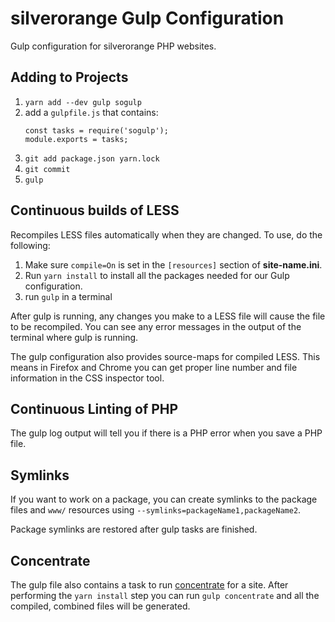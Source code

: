 # silverorange Gulp Configuration

Gulp configuration for silverorange PHP websites.

## Adding to Projects

1. `yarn add --dev gulp sogulp`
2. add a `gulpfile.js` that contains:
   ```
   const tasks = require('sogulp');
   module.exports = tasks;
   ```
3. `git add package.json yarn.lock`
4. `git commit`
5. `gulp`

## Continuous builds of LESS

Recompiles LESS files automatically when they are changed. To use, do the
following:

1.  Make sure `compile=On` is set in the `[resources]` section of **site-name.ini**.
2.  Run `yarn install` to install all the packages needed for our Gulp configuration.
3.  run `gulp` in a terminal

After gulp is running, any changes you make to a LESS file will cause the file
to be recompiled. You can see any error messages in the output of the terminal
where gulp is running.

The gulp configuration also provides source-maps for compiled LESS. This means
in Firefox and Chrome you can get proper line number and file information in
the CSS inspector tool.

## Continuous Linting of PHP

The gulp log output will tell you if there is a PHP error when you save a PHP
file.

## Symlinks

If you want to work on a package, you can create symlinks to the package files
and `www/` resources using `--symlinks=packageName1,packageName2`.

Package symlinks are restored after gulp tasks are finished.

## Concentrate

The gulp file also contains a task to run
[concentrate](https://github.com/silverorange/Concentrate) for a site. After
performing the `yarn install` step you can run `gulp concentrate` and all the
compiled, combined files will be generated.
